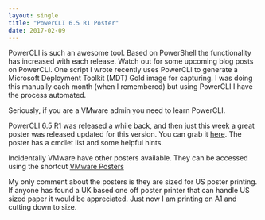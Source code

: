 ```yaml
---
layout: single
title: "PowerCLI 6.5 R1 Poster"
date: 2017-02-09
---
```


PowerCLI is such an awesome tool. Based on PowerShell the functionality has increased with each release. Watch out for some upcoming blog posts on PowerCLI.  One script I wrote recently uses PowerCLI to generate a Microsoft Deployment Toolkit (MDT) Gold image for capturing.  I was doing this manually each month (when I remembered) but using PowerCLI I have the process automated.

Seriously, if you are a VMware admin you need to learn PowerCLI.

PowerCLI 6.5 R1 was released a while back, and then just this week a great poster was released updated for this version.  You can grab it [here](https://blogs.vmware.com/PowerCLI/2017/02/powercli-65-poster.html). The poster has a cmdlet list and some helpful hints.

Incidentally VMware have other posters available.  They can be accessed using the shortcut [VMware Posters](http://vmware.com/go/posters/)

My only comment about the posters is they are sized for US poster printing.  If anyone has found a UK based one off poster printer that can handle US sized paper it would be appreciated.  Just now I am printing on A1 and cutting down to size.
